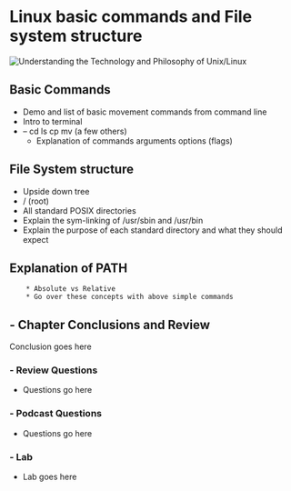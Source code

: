 # Linux basic commands and File system structure
![Understanding the Technology and Philosophy of Unix/Linux](http://imgs.xkcd.com/comics/2038.png "Understanding the Technology and Philosophy of Unix/Linux")

## Basic Commands
   * Demo and list of basic movement commands from command line
   * Intro to terminal
   * – cd ls cp mv  (a few others)
        + Explanation of commands arguments options (flags)
## File System structure
       
  * Upside down tree
  * / (root)
  * All standard POSIX directories
  * Explain the sym-linking of /usr/sbin and /usr/bin
  * Explain the purpose of each standard directory and what they should expect

## Explanation of PATH
        * Absolute vs Relative
        * Go over these concepts with above simple commands

## - Chapter Conclusions and Review

  Conclusion goes here

### - Review Questions

  * Questions go here

### - Podcast Questions

 * Questions go here

### - Lab

 * Lab goes here 
   